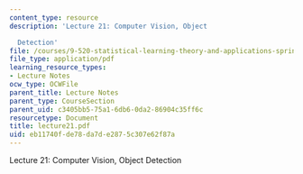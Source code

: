 ```yaml
---
content_type: resource
description: 'Lecture 21: Computer Vision, Object

  Detection'
file: /courses/9-520-statistical-learning-theory-and-applications-spring-2003/eb11740fde78da7de2875c307e62f87a_lecture21.pdf
file_type: application/pdf
learning_resource_types:
- Lecture Notes
ocw_type: OCWFile
parent_title: Lecture Notes
parent_type: CourseSection
parent_uid: c3405bb5-75a1-6db6-0da2-86904c35ff6c
resourcetype: Document
title: lecture21.pdf
uid: eb11740f-de78-da7d-e287-5c307e62f87a
---
```

Lecture 21: Computer Vision, Object
Detection